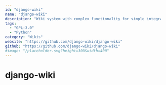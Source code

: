 ```yaml
---
id: "django-wiki"
name: "django-wiki"
description: "Wiki system with complex functionality for simple integration and a superb interface. Store your knowledge with style: Use django models."
tags:
  - "GPL-3.0"
  - "Python"
category: "Wikis"
website: "https://github.com/django-wiki/django-wiki"
github: "https://github.com/django-wiki/django-wiki"
#image: "/placeholder.svg?height=300&width=400"
---
```


# django-wiki
